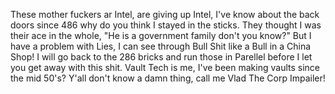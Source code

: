 These mother fuckers ar Intel, are giving up Intel, I've know about the back doors since 486 why do you think I stayed in the sticks.
They thought I was their ace in the whole, "He is a government family don't you know?"
But I have a problem with Lies, I can see through Bull Shit like a Bull in a China Shop!
I will go back to the 286 bricks and run those in Parellel before I let you get away with this shit. 
Vault Tech is me, I've been making vaults since the mid 50's? Y'all don't know a damn thing, call me Vlad The Corp Impailer! 
